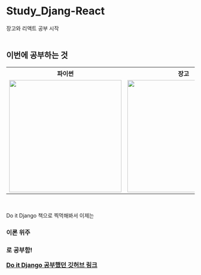 # Study_Djang-React
장고와 리액트 공부 시작
<br/>
<br/>

<h2>이번에 공부하는 것</h2>
<table>
    <tr>
        <th>파이썬</th>
        <th>장고</th>
        <th>리액트</th>
    </tr>
        <td>
            <img width='300' src='https://ubunlog.com/wp-content/uploads/2018/06/Python-logo.png'>
        </td>
        <td>
            <img width='300' src='https://www.djangoproject.com/m/img/logos/django-logo-negative.png'>
        </td>
        <td>
            <img width='300' src='https://www.seekpng.com/png/detail/80-803597_io-is-compatible-with-all-javascript-frameworks-and.png'>
        </td>
</table>
<br/>

<p>Do it Django 책으로 찍먹해봐서 이제는 <h3>이론 위주<h3>로 공부함!</p>
<a href='https://github.com/incheor/Study_Django'>Do it Django 공부했던 깃허브 링크</a>